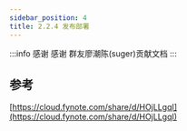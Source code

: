 ```yaml
---
sidebar_position: 4
title: 2.2.4 发布部署
---
```


:::info 感谢
感谢 群友廖潮陈(suger)贡献文档
:::
## 参考
[https://cloud.fynote.com/share/d/HOjLLgqI](https://cloud.fynote.com/share/d/HOjLLgqI)


